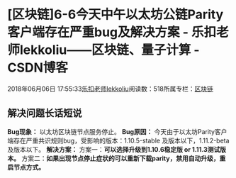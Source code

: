 
# [区块链]6-6今天中午以太坊公链Parity客户端存在严重bug及解决方案 - 乐扣老师lekkoliu——区块链、量子计算 - CSDN博客

2018年06月06日 17:55:33[乐扣老师lekkoliu](https://me.csdn.net/lsttoy)阅读数：518所属专栏：[区块链](https://blog.csdn.net/column/details/20660.html)



## 解决问题长话短说
**Bug现象：**
以太坊区块链节点服务停止。
**Bug原因：**
今天由于以太坊Parity客户端存在严重共识规则bug，受影响的版本：1.10.5-stable 及版本以下，1.11.2-beta 及版本以下。
**解决方案：**
方案一：**可以选择升级到1.10.6稳定版 or 1.11.3测试版本。**
方案二：**如果出现节点停止症状的可以重新下载parity，禁用自动升级，重启节点方式。**

